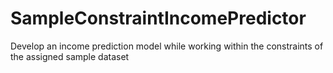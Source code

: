 # SampleConstraintIncomePredictor
Develop an income prediction model while working within the constraints of the assigned sample dataset
